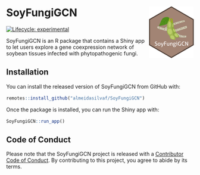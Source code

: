 
<!-- README.md is generated from README.Rmd. Please edit that file -->

# SoyFungiGCN <img src='man/figures/logo.png' align="right" height="139" />

<!-- badges: start -->

[![Lifecycle:
experimental](https://img.shields.io/badge/lifecycle-experimental-orange.svg)](https://lifecycle.r-lib.org/articles/stages.html#experimental)
<!-- badges: end -->

SoyFungiGCN is an R package that contains a Shiny app to let users
explore a gene coexpression network of soybean tissues infected with
phytopathogenic fungi.

## Installation

You can install the released version of SoyFungiGCN from GitHub with:

``` r
remotes::install_github("almeidasilvaf/SoyFungiGCN")
```

Once the package is installed, you can run the Shiny app with:

``` r
SoyFungiGCN::run_app()
```

## Code of Conduct

Please note that the SoyFungiGCN project is released with a [Contributor
Code of
Conduct](https://contributor-covenant.org/version/2/0/CODE_OF_CONDUCT.html).
By contributing to this project, you agree to abide by its terms.
